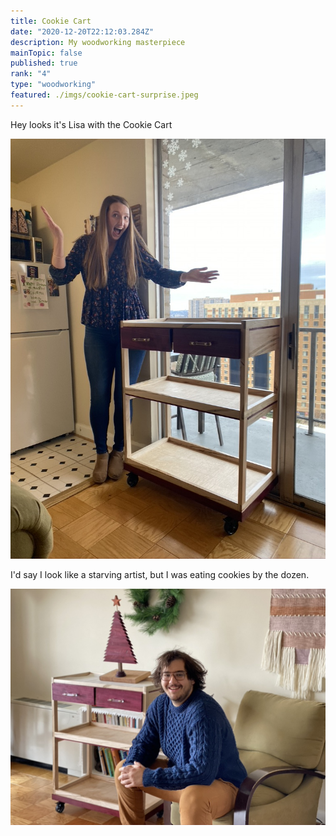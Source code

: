 ```yaml
---
title: Cookie Cart 
date: "2020-12-20T22:12:03.284Z"
description: My woodworking masterpiece    
mainTopic: false
published: true 
rank: "4"
type: "woodworking"
featured: ./imgs/cookie-cart-surprise.jpeg
---
```


Hey looks it's Lisa with the Cookie Cart 

![Lisa with the cookie cart](./imgs/cookie-cart-surprise.jpeg)

I'd say I look like a starving artist, but I was eating cookies by the dozen.

![It's me with the cookie cart](./imgs/cookie-cart-me.jpeg)

